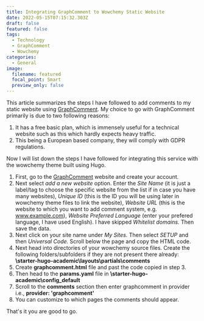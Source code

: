 ```yaml
---
title: Integrating GraphComment to Wowchemy Static Website
date: 2022-05-15T07:15:32.303Z
draft: false
featured: false
tags:
  - Technology
  - GraphComment
  - Wowchemy
categories:
  - General
image:
  filename: featured
  focal_point: Smart
  preview_only: false
---
```

This article summarizes the steps I have followed to add comments to my static website using [GraphComment](https://graphcomment.com/en/). My choice to go with GraphComment primarily is due to two following reasons:

1. It has a free basic plan, which is immensely useful for a technical website such as this which hardly expects heavy traffic.
2. This being a European based company, they will comply with GDPR regulations.

Now I will list down the steps I have followed for integrating this service with the wowchemy theme built using Hugo.

1. First, go to the [GraphComment](https://graphcomment.com/en/) website and create your account.
2. Next select *add a new website* option.  Enter the *Site Name* (it is just a label/tag to choose the specific website from the list if in case you have many websites), *Unique ID* (this is the ID you will be using later in wowchemy theme files to link the website), *Website URL* (this is the website to which you want to add comment system, e.g. www.example.com), *Website Preferred Language* (enter your prefered language, I have used English). I have skipped *Whitelist domains.* Then save the data.
3. Next click on your site name under *My Sites.* Then select *SETUP* and then *Universal Code.* Scroll below the page and copy the HTML code.
4. Next head into directories of your wowchemy source files. Create the following folders/subfolders if they are not present there already: **\starter-hugo-academic\layouts\partials\comments**
5. Create **graphcomment.html** file and past the code copied in step 3.
6. Then head to the **params.yaml** file in **\starter-hugo-academic\config_default**
7. Scroll to the **comments** section then enter graphcomment in provider i.e., **provider: 'graphcomment'**
8. You can customize to which pages the comments should appear.

That's it you are good to go.